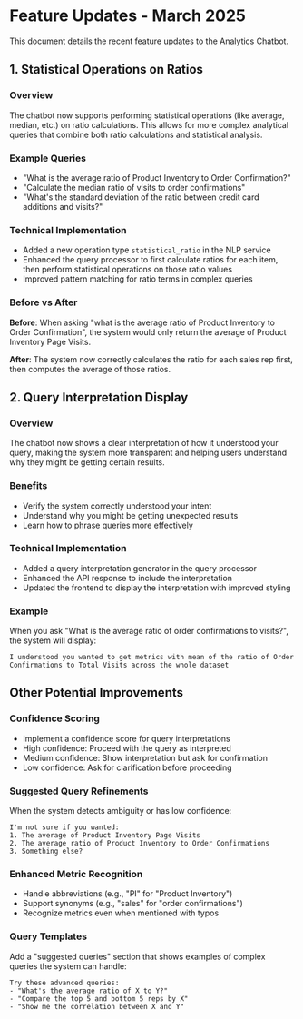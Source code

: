 # Feature Updates - March 2025

This document details the recent feature updates to the Analytics Chatbot.

## 1. Statistical Operations on Ratios

### Overview
The chatbot now supports performing statistical operations (like average, median, etc.) on ratio calculations. This allows for more complex analytical queries that combine both ratio calculations and statistical analysis.

### Example Queries
- "What is the average ratio of Product Inventory to Order Confirmation?"
- "Calculate the median ratio of visits to order confirmations"
- "What's the standard deviation of the ratio between credit card additions and visits?"

### Technical Implementation
- Added a new operation type `statistical_ratio` in the NLP service
- Enhanced the query processor to first calculate ratios for each item, then perform statistical operations on those ratio values
- Improved pattern matching for ratio terms in complex queries

### Before vs After
**Before**: When asking "what is the average ratio of Product Inventory to Order Confirmation", the system would only return the average of Product Inventory Page Visits.

**After**: The system now correctly calculates the ratio for each sales rep first, then computes the average of those ratios.

## 2. Query Interpretation Display

### Overview
The chatbot now shows a clear interpretation of how it understood your query, making the system more transparent and helping users understand why they might be getting certain results.

### Benefits
- Verify the system correctly understood your intent
- Understand why you might be getting unexpected results
- Learn how to phrase queries more effectively

### Technical Implementation
- Added a query interpretation generator in the query processor
- Enhanced the API response to include the interpretation
- Updated the frontend to display the interpretation with improved styling

### Example
When you ask "What is the average ratio of order confirmations to visits?", the system will display:
```
I understood you wanted to get metrics with mean of the ratio of Order Confirmations to Total Visits across the whole dataset
```

## Other Potential Improvements

### Confidence Scoring
- Implement a confidence score for query interpretations
- High confidence: Proceed with the query as interpreted
- Medium confidence: Show interpretation but ask for confirmation
- Low confidence: Ask for clarification before proceeding

### Suggested Query Refinements
When the system detects ambiguity or has low confidence:
```
I'm not sure if you wanted:
1. The average of Product Inventory Page Visits
2. The average ratio of Product Inventory to Order Confirmations
3. Something else?
```

### Enhanced Metric Recognition
- Handle abbreviations (e.g., "PI" for "Product Inventory")
- Support synonyms (e.g., "sales" for "order confirmations")
- Recognize metrics even when mentioned with typos

### Query Templates
Add a "suggested queries" section that shows examples of complex queries the system can handle:
```
Try these advanced queries:
- "What's the average ratio of X to Y?"
- "Compare the top 5 and bottom 5 reps by X"
- "Show me the correlation between X and Y"
```
